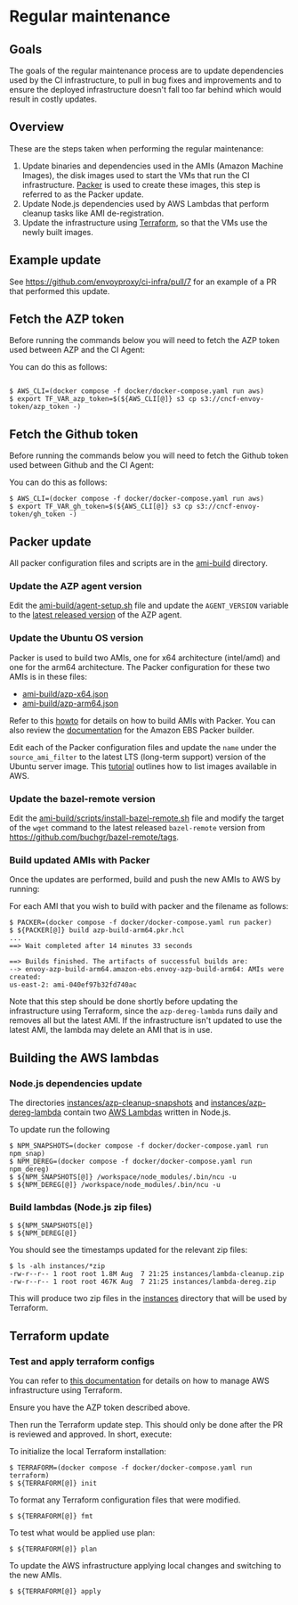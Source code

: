 # Regular maintenance

## Goals

The goals of the regular maintenance process are to update dependencies used by
the CI infrastructure, to pull in bug fixes and improvements and to ensure the
deployed infrastructure doesn't fall too far behind which would result in costly
updates.

## Overview

These are the steps taken when performing the regular maintenance:

1. Update binaries and dependencies used in the AMIs (Amazon Machine Images),
   the disk images used to start the VMs that run the CI infrastructure.
   [Packer](https://www.packer.io/)
   is used to create these images, this step is referred to as the Packer update.
1. Update Node.js dependencies used by AWS Lambdas that perform cleanup tasks
   like AMI de-registration.
1. Update the infrastructure using [Terraform](https://www.terraform.io/), so
   that the VMs use the newly built images.

## Example update

See https://github.com/envoyproxy/ci-infra/pull/7 for an example of a PR that
performed this update.

## Fetch the AZP token

Before running the commands below you will need to fetch the AZP token used between AZP and the CI Agent:

You can do this as follows:

```console

$ AWS_CLI=(docker compose -f docker/docker-compose.yaml run aws)
$ export TF_VAR_azp_token=$(${AWS_CLI[@]} s3 cp s3://cncf-envoy-token/azp_token -)

```

## Fetch the Github token

Before running the commands below you will need to fetch the Github token used between Github and the CI Agent:

You can do this as follows:

```console
$ AWS_CLI=(docker compose -f docker/docker-compose.yaml run aws)
$ export TF_VAR_gh_token=$(${AWS_CLI[@]} s3 cp s3://cncf-envoy-token/gh_token -)
```

## Packer update

All packer configuration files and scripts are in the [ami-build](ami-build/)
directory.

### Update the AZP agent version

Edit the [ami-build/agent-setup.sh](ami-build/agent-setup.sh) file and update
the `AGENT_VERSION` variable to the [latest released
version](https://github.com/microsoft/azure-pipelines-agent/releases) of the AZP
agent.

### Update the Ubuntu OS version

Packer is used to build two AMIs, one for x64 architecture (intel/amd) and one
for the arm64 architecture. The Packer configuration for these two AMIs is in
these files:

- [ami-build/azp-x64.json](ami-build/azp-x64.json)
- [ami-build/azp-arm64.json](ami-build/azp-arm64.json)

Refer to this
[howto](https://learn.hashicorp.com/tutorials/packer/aws-get-started-build-image?in=packer/aws-get-started)
for details on how to build AMIs with Packer. You can also review the
[documentation](https://www.packer.io/plugins/builders/amazon/ebs) for the
Amazon EBS Packer builder.

Edit each of the Packer configuration files and update the `name` under the
`source_ami_filter` to the latest LTS (long-term support) version of the Ubuntu
server image. This
[tutorial](https://ubuntu.com/tutorials/search-and-launch-ubuntu-22-04-in-aws-using-cli#2-search-for-the-right-ami)
outlines how to list images available in AWS.

### Update the bazel-remote version

Edit the
[ami-build/scripts/install-bazel-remote.sh](ami-build/scripts/install-bazel-remote.sh)
file and modify the target of the `wget` command to the latest released
`bazel-remote` version from https://github.com/buchgr/bazel-remote/tags.

### Build updated AMIs with Packer

Once the updates are performed, build and push the new AMIs to AWS by running:

For each AMI that you wish to build with packer and the filename as follows:

```console
$ PACKER=(docker compose -f docker/docker-compose.yaml run packer)
$ ${PACKER[@]} build azp-build-arm64.pkr.hcl
...
==> Wait completed after 14 minutes 33 seconds

==> Builds finished. The artifacts of successful builds are:
--> envoy-azp-build-arm64.amazon-ebs.envoy-azp-build-arm64: AMIs were created:
us-east-2: ami-040ef97b32fd740ac
```

Note that this step should be done shortly before updating the infrastructure
using Terraform, since the `azp-dereg-lambda` runs daily and removes all but
the latest AMI. If the infrastructure isn't updated to use the latest AMI, the
lambda may delete an AMI that is in use.

## Building the AWS lambdas

### Node.js dependencies update

The directories
[instances/azp-cleanup-snapshots](instances/azp-cleanup-snapshots) and
[instances/azp-dereg-lambda](instances/azp-dereg-lambda) contain two [AWS
Lambdas](https://docs.aws.amazon.com/lambda/latest/dg/welcome.html) written in
Node.js.

To update run the following

```console
$ NPM_SNAPSHOTS=(docker compose -f docker/docker-compose.yaml run npm_snap)
$ NPM_DEREG=(docker compose -f docker/docker-compose.yaml run npm_dereg)
$ ${NPM_SNAPSHOTS[@]} /workspace/node_modules/.bin/ncu -u
$ ${NPM_DEREG[@]} /workspace/node_modules/.bin/ncu -u
```

### Build lambdas (Node.js zip files)

```console
$ ${NPM_SNAPSHOTS[@]}
$ ${NPM_DEREG[@]}
```

You should see the timestamps updated for the relevant zip files:

```console
$ ls -alh instances/*zip
-rw-r--r-- 1 root root 1.8M Aug  7 21:25 instances/lambda-cleanup.zip
-rw-r--r-- 1 root root 467K Aug  7 21:25 instances/lambda-dereg.zip

```

This will produce two zip files in the [instances](instances) directory that
will be used by Terraform.

## Terraform update

### Test and apply terraform configs

You can refer to [this
documentation](https://learn.hashicorp.com/tutorials/terraform/aws-build?in=terraform/aws-get-started)
for details on how to manage AWS infrastructure using Terraform.

Ensure you have the AZP token described above.

Then run the Terraform update step. This should only be done after the PR is
reviewed and approved. In short, execute:

To initialize the local Terraform installation:


```console
$ TERRAFORM=(docker compose -f docker/docker-compose.yaml run terraform)
$ ${TERRAFORM[@]} init

```

To format any Terraform configuration files that were modified.

```console
$ ${TERRAFORM[@]} fmt
```

To test what would be applied use plan:


```console
$ ${TERRAFORM[@]} plan
```

To update the AWS infrastructure applying local changes and switching to the new AMIs.

```console
$ ${TERRAFORM[@]} apply
```
